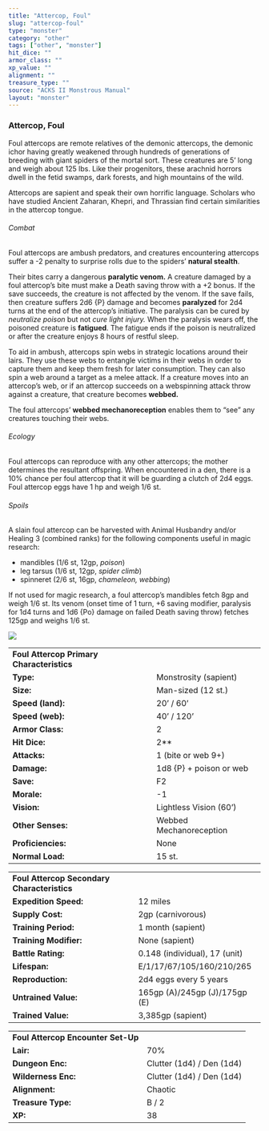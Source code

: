 ```yaml
---
title: "Attercop, Foul"
slug: "attercop-foul"
type: "monster"
category: "other"
tags: ["other", "monster"]
hit_dice: ""
armor_class: ""
xp_value: ""
alignment: ""
treasure_type: ""
source: "ACKS II Monstrous Manual"
layout: "monster"
---
```


### Attercop, Foul

Foul attercops are remote relatives of the demonic attercops, the demonic ichor having greatly
weakened through hundreds of generations of breeding with giant spiders of the mortal sort. These
creatures are 5’ long and weigh about 125 lbs. Like their progenitors, these arachnid horrors dwell
in the fetid swamps, dark forests, and high mountains of the wild.

Attercops are sapient and speak their own horrific language. Scholars who have studied Ancient
Zaharan, Khepri, and Thrassian find certain similarities in the attercop tongue.

###### Combat

Foul attercops are ambush predators, and creatures encountering attercops suffer a -2 penalty to
surprise rolls due to the spiders’ **natural stealth**.

Their bites carry a dangerous **paralytic venom.** A creature damaged by a foul attercop’s bite
must make a Death saving throw with a +2 bonus. If the save succeeds, the creature is not affected
by the venom. If the save fails, then creature suffers 2d6 {P} damage and becomes **paralyzed** for
2d4 turns at the end of the attercop’s initiative. The paralysis can be cured by *neutralize poison*
but not *cure light injury.* When the paralysis wears off, the poisoned creature is **fatigued**.
The fatigue ends if the poison is neutralized or after the creature enjoys 8 hours of restful sleep.

To aid in ambush, attercops spin webs in strategic locations around their lairs. They use these
webs to entangle victims in their webs in order to capture them and keep them fresh for later
consumption. They can also spin a web around a target as a melee attack. If a creature moves into an
attercop’s web, or if an attercop succeeds on a webspinning attack throw against a creature, that
creature becomes **webbed.**

The foul attercops’ **webbed mechanoreception** enables them to “see” any creatures touching their
webs.

###### Ecology

Foul attercops can reproduce with any other attercops; the mother determines the resultant
offspring. When encountered in a den, there is a 10% chance per foul attercop that it will be
guarding a clutch of 2d4 eggs. Foul attercop eggs have 1 hp and weigh 1/6 st.

###### Spoils

A slain foul attercop can be harvested with Animal Husbandry and/or Healing 3 (combined ranks) for
the following components useful in magic research:

* mandibles (1/6 st, 12gp, *poison*)
* leg tarsus (1/6 st, 12gp, *spider climb*)
* spinneret (2/6 st, 16gp, *chameleon, webbing*)

If not used for magic research, a foul attercop’s mandibles fetch 8gp and weigh 1/6 st. Its venom
(onset time of 1 turn, +6 saving modifier, paralysis for 1d4 turns and 1d6 {Po} damage on failed
Death saving throw) fetches 125gp and weighs 1/6 st.

![](data:image/png;base64...)

|  |  |
| --- | --- |
| **Foul Attercop Primary Characteristics** | |
| **Type:** | Monstrosity (sapient) |
| **Size:** | Man-sized (12 st.) |
| **Speed (land):** | 20’ / 60’ |
| **Speed (web):** | 40’ / 120’ |
| **Armor Class:** | 2 |
| **Hit Dice:** | 2\*\* |
| **Attacks:** | 1 (bite or web 9+) |
| **Damage:** | 1d8 {P} + poison or web |
| **Save:** | F2 |
| **Morale:** | -1 |
| **Vision:** | Lightless Vision (60’) |
| **Other Senses:** | Webbed Mechanoreception |
| **Proficiencies:** | None |
| **Normal Load:** | 15 st. |

|  |  |
| --- | --- |
| **Foul Attercop Secondary Characteristics** | |
| **Expedition Speed:** | 12 miles |
| **Supply Cost:** | 2gp (carnivorous) |
| **Training Period:** | 1 month (sapient) |
| **Training Modifier:** | None (sapient) |
| **Battle Rating:** | 0.148 (individual), 17 (unit) |
| **Lifespan:** | E/1/17/67/105/160/210/265 |
| **Reproduction:** | 2d4 eggs every 5 years |
| **Untrained Value:** | 165gp (A)/245gp (J)/175gp (E) |
| **Trained Value:** | 3,385gp (sapient) |

|  |  |
| --- | --- |
| **Foul Attercop Encounter Set-Up** | |
| **Lair:** | 70% |
| **Dungeon Enc:** | Clutter (1d4) / Den (1d4) |
| **Wilderness Enc:** | Clutter (1d4) / Den (1d4) |
| **Alignment:** | Chaotic |
| **Treasure Type:** | B / 2 |
| **XP:** | 38 |
